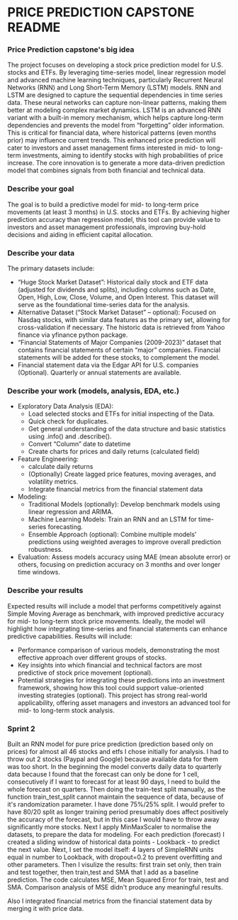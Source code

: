 # PRICE PREDICTION CAPSTONE README

### Price Prediction capstone's big idea
The project focuses on developing a stock price prediction model for U.S. stocks and ETFs. By leveraging time-series model, linear regression model and advanced machine learning techniques, particularly Recurrent Neural Networks (RNN) and Long Short-Term Memory (LSTM) models. RNN and LSTM are designed to capture the sequential dependencies in time series data. These neural networks can capture non-linear patterns, making them better at modeling complex market dynamics. LSTM is an advanced RNN variant with a built-in memory mechanism, which helps capture long-term dependencies and prevents the model from “forgetting” older information. This is critical for financial data, where historical patterns (even months prior) may influence current trends.
This enhanced price prediction will cater to investors and asset management firms interested in mid- to long-term investments, aiming to identify stocks with high probabilities of price increase. The core innovation is to generate a more data-driven prediction model that combines signals from both financial and technical data.

### Describe your goal
The goal is to build a predictive model for mid- to long-term price movements (at least 3 months) in U.S. stocks and ETFs. By achieving higher prediction accuracy than regression model, this tool can provide value to investors and asset management professionals, improving buy-hold decisions and aiding in efficient capital allocation.
### Describe your data
The primary datasets include:
*	“Huge Stock Market Dataset”: Historical daily stock and ETF data (adjusted for dividends and splits), including columns such as Date, Open, High, Low, Close, Volume, and Open Interest. This dataset will serve as the foundational time-series data for the analysis.
*	Alternative Dataset (“Stock Market Dataset” – optional): Focused on Nasdaq stocks, with similar data features as the primary set, allowing for cross-validation if necessary. The historic data is retrieved from Yahoo finance via yfinance python package.
*	“Financial Statements of Major Companies (2009-2023)” dataset that contains financial statements of certain “major” companies. Financial statements will be added for these stocks, to complement the model. 
*	Financial statement data via the Edgar API for U.S. companies (Optional). Quarterly or annual statements are available. 

### Describe your work (models, analysis, EDA, etc.)
*	Exploratory Data Analysis (EDA): 
	-	Load selected stocks and ETFs for initial inspecting of the Data.
	-	Quick check for duplicates.
	-	Get general understanding of the data structure and basic statistics using .info() and .describe().
	-	Convert “Column” date to datetime
	-	Create charts for prices and daily returns (calculated field)
*	Feature Engineering:
	-	calculate daily returns
	-	(Optionally) Create lagged price features, moving averages, and volatility metrics.
	-	Integrate financial metrics from the financial statement data
*	Modeling:
	-	Traditional Models (optionally): Develop benchmark models using linear regression and ARIMA.
	-	Machine Learning Models: Train an RNN and an LSTM for time-series forecasting.
	-	Ensemble Approach (optional): Combine multiple models' predictions using weighted averages to improve overall prediction robustness.
*	Evaluation: Assess models accuracy using MAE (mean absolute error) or others, focusing on prediction accuracy on 3 months and over longer time windows.

### Describe your results
Expected results will include a model that performs competitively against Simple Moving Average as benchmark, with improved predictive accuracy for mid- to long-term stock price movements. Ideally, the model will highlight how integrating time-series and financial statements can enhance predictive capabilities. Results will include:
*	Performance comparison of various models, demonstrating the most effective approach over different groups of stocks.
*	Key insights into which financial and technical factors are most predictive of stock price movement (optional).
*	Potential strategies for integrating these predictions into an investment framework, showing how this tool could support value-oriented investing strategies (optional).
This project has strong real-world applicability, offering asset managers and investors an advanced tool for mid- to long-term stock analysis.

### Sprint 2
Built an RNN model for pure price prediction (prediction based only on prices) for almost all 46 stocks and etfs I chose initially for analysis. I had to throw out 2 stocks (Paypal and Google) because available data for them was too short. In the beginning the model converts daily data to quarterly data because I found that the forecast can only be done for 1 cell, consecutively if I want to forecast for at least 90 days, I need to build the whole forecast on quarters. Then doing the train-test split manually, as the function train_test_split cannot maintain the sequence of data, because of it's randomization parameter. I have done 75%/25% split. I would prefer to have 80/20 split as longer training period presumably does affect positively the accuracy of the forecast, but in this case I would have to throw away significantly more stocks. 
Next I apply MinMaxScaler to normalise the datasets, to prepare the data  for modeling. For each prediction (forecast) I created a sliding window of historical data points - Lookback - to predict the next value. Next, I set the model itself: 4 layers of SimpleRNN units equal in number to Lookback, with dropout=0.2 to prevent overfitting and other parameters. Then I visulize the results: first train set only, then train and test together, then train,test and SMA that I add as a baseline prediction. The code calculates MSE, Mean Squared Error for train, test and SMA. Comparison analysis of MSE didn't produce any meaningful results.

Also I integrated financial metrics from the financial statement data by merging it with price data.
